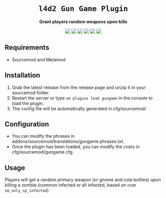 <div align="center">
  <h1><code>l4d2 Gun Game Plugin</code></h1>
  <p>
    <strong>Grant players random weapons upon kills</strong>
  </p>
  <p style="margin-bottom: 0.5ex;">
    <img
        src="https://img.shields.io/github/downloads/linj121/gungame/total"
    />
    <img
        src="https://img.shields.io/github/last-commit/linj121/gungame"
    />
    <img
        src="https://img.shields.io/github/issues/linj121/gungame"
    />
    <img
        src="https://img.shields.io/github/issues-closed/linj121/gungame"
    />
    <img
        src="https://img.shields.io/github/repo-size/linj121/gungame"
    />
    <img
        src="https://img.shields.io/github/workflow/status/linj121/gungame/Compile%20and%20release"
    />
  </p>
</div>

## Requirements ##

- Sourcemod and Metamod

## Installation ##

1. Grab the latest release from the release page and unzip it in your sourcemod folder.
2. Restart the server or type `sm plugins load gungame` in the console to load the plugin.
3. The config file will be automatically generated in cfg/sourcemod/

## Configuration ##

- You can modify the phrases in addons/sourcemod/translations/gungame.phrases.txt.
- Once the plugin has been loaded, you can modify the cvars in cfg/sourcemod/gungame.cfg.

## Usage ##

Players will get a random primary weapon (or gnome and cola bottles) upon killing a zombie (common infected or all infected, based on cvar `sm_only_sp_infected`)
